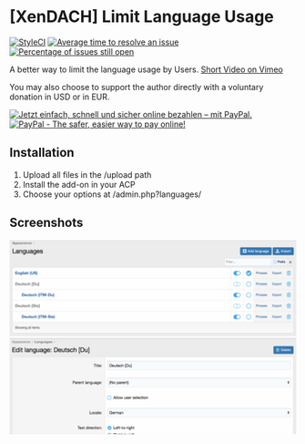 # [XenDACH] Limit Language Usage
[![StyleCI](https://styleci.io/repos/120658819/shield?branch=master)](https://styleci.io/repos/120658819)
[![Average time to resolve an issue](http://isitmaintained.com/badge/resolution/McAtze/-XenDACH-LimitLanguageUsage.svg)](http://isitmaintained.com/project/McAtze/-XenDACH-LimitLanguageUsage "Average time to resolve an issue")
[![Percentage of issues still open](http://isitmaintained.com/badge/open/McAtze/-XenDACH-LimitLanguageUsage.svg)](http://isitmaintained.com/project/McAtze/-XenDACH-LimitLanguageUsage "Percentage of issues still open")

A better way to limit the language usage by Users. [Short Video on Vimeo](https://vimeo.com/254733599)

You may also choose to support the author directly with a voluntary donation in USD or in EUR.

<a target="_blank" href="https://www.paypal.com/cgi-bin/webscr?cmd=_s-xclick&amp;hosted_button_id=7AK7TCU5JS4TY"><img src="https://www.paypalobjects.com/de_DE/DE/i/btn/btn_donateCC_LG.gif" alt="Jetzt einfach, schnell und sicher online bezahlen – mit PayPal." title="Jetzt einfach, schnell und sicher online bezahlen – mit PayPal."></a>
<a target="_blank" href="https://www.paypal.com/cgi-bin/webscr?cmd=_s-xclick&amp;hosted_button_id=7TKCNB59HAK48"><img src="https://www.paypalobjects.com/en_US/i/btn/btn_donateCC_LG.gif" alt="PayPal - The safer, easier way to pay online!" title="PayPal - The safer, easier way to pay online!"></a>

## Installation

1. Upload all files in the /upload path
2. Install the add-on in your ACP
3. Choose your options at /admin.php?languages/

## Screenshots

![Options#1 in ACP](https://github.com/McAtze/-XenDACH-LimitLanguageUsage/blob/master/Screenshots/QuickChoice.png)
![Options#2 in ACP](https://github.com/McAtze/-XenDACH-LimitLanguageUsage/blob/master/Screenshots/LanguageOptions.png)
